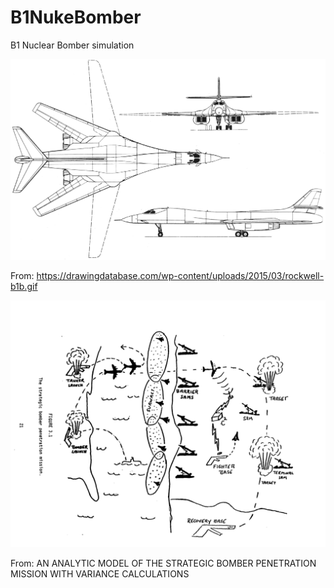 # B1NukeBomber
 B1 Nuclear Bomber simulation 

![B-1 Lancer](https://github.com/Vytek/B1NukeBomber/blob/main/docs/rockwell-b1b.gif)

From: https://drawingdatabase.com/wp-content/uploads/2015/03/rockwell-b1b.gif

![The strategic bomber penetration mission](https://github.com/Vytek/B1NukeBomber/blob/main/docs/SumatraPDF_2022-03-07_21-17-08.png)

From: AN ANALYTIC MODEL OF THE STRATEGIC BOMBER PENETRATION MISSION WITH VARIANCE CALCULATIONS
